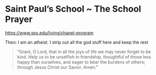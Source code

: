 # Saint Paul’s School ~ The School Prayer


https://www.sps.edu/living/chapel-program


Theo: I am an atheist. I strip out all the god stuff here and keep the rest

> "Grant, O Lord, that in all the joys of life we may never forget to be kind. Help us to be unselfish in friendship, thoughtful of those less happy than ourselves, and eager to bear the burdens of others; through Jesus Christ our Savior. Amen."

